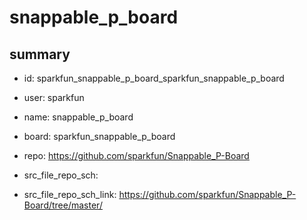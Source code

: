 # snappable_p_board
 
## summary 
* id: sparkfun_snappable_p_board_sparkfun_snappable_p_board
* user: sparkfun
* name: snappable_p_board
* board: sparkfun_snappable_p_board
* repo: https://github.com/sparkfun/Snappable_P-Board



* src_file_repo_sch: 
* src_file_repo_sch_link: https://github.com/sparkfun/Snappable_P-Board/tree/master/




